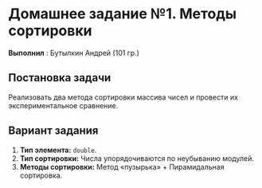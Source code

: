 # Домашнее задание №1. Методы сортировки

**Выполнил** : Бутылкин Андрей (101 гр.) 

## Постановка задачи
Реализовать два метода сортировки  массива  чисел  и  провести  их  экспериментальное  сравнение.

## Вариант задания 
1. **Тип элемента:** `double`.
2. **Тип сортировки:** Числа упорядочиваются по неубыванию модулей.
3. **Методы сортировки:** Метод «пузырька» + Пирамидальная сортировка. 

